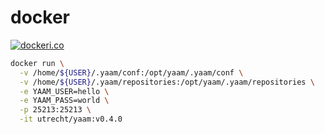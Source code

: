 # docker

[![dockeri.co](https://dockeri.co/image/utrecht/yaam)](https://hub.docker.com/r/utrecht/yaam)

```bash
docker run \
  -v /home/${USER}/.yaam/conf:/opt/yaam/.yaam/conf \
  -v /home/${USER}/.yaam/repositories:/opt/yaam/.yaam/repositories \
  -e YAAM_USER=hello \
  -e YAAM_PASS=world \
  -p 25213:25213 \
  -it utrecht/yaam:v0.4.0
```
